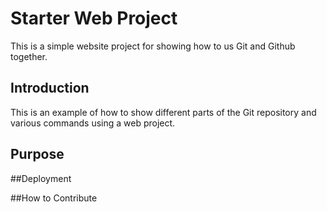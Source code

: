 # Starter Web Project

This is a simple website project for showing how to us Git and Github together. 

## Introduction

This is an example of how to show different parts of the Git repository and various commands using a web project. 

## Purpose

##Deployment

##How to Contribute